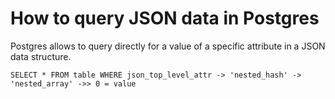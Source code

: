 # How to query JSON data in Postgres

Postgres allows to query directly for a value of a specific attribute in a JSON data structure.

`SELECT * FROM table WHERE json_top_level_attr -> 'nested_hash' -> 'nested_array' ->> 0 = value`
